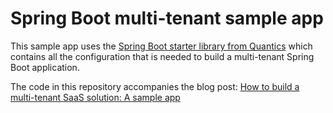 
# Spring Boot multi-tenant sample app

This sample app uses the [Spring Boot starter library from Quantics](https://github.com/quantics-io/multitenant-oauth2-spring-boot-starter) 
which contains all the configuration that is needed to build a multi-tenant Spring Boot application.

The code in this repository accompanies the blog post:
[How to build a multi-tenant SaaS solution: A sample app](https://jomatt.io/how-to-build-a-multi-tenant-saas-solution-sample-app)
